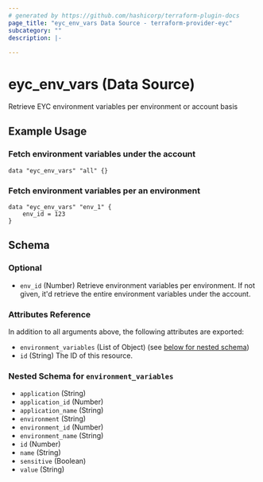 ```yaml
---
# generated by https://github.com/hashicorp/terraform-plugin-docs
page_title: "eyc_env_vars Data Source - terraform-provider-eyc"
subcategory: ""
description: |-
  
---
```


# eyc_env_vars (Data Source)

Retrieve EYC environment variables per environment or account basis

## Example Usage

### Fetch environment variables under the account

```
data "eyc_env_vars" "all" {}
```

### Fetch environment variables per an environment

```
data "eyc_env_vars" "env_1" {
    env_id = 123
}
```

<!-- schema generated by tfplugindocs -->
## Schema

### Optional

- `env_id` (Number) Retrieve environment variables per environment. If not given, it'd retrieve the entire environment variables under the account.

### Attributes Reference

In addition to all arguments above, the following attributes are exported:

- `environment_variables` (List of Object) (see [below for nested schema](#nestedatt--environment_variables))
- `id` (String) The ID of this resource.

<a id="nestedatt--environment_variables"></a>
### Nested Schema for `environment_variables`

- `application` (String)
- `application_id` (Number)
- `application_name` (String)
- `environment` (String)
- `environment_id` (Number)
- `environment_name` (String)
- `id` (Number)
- `name` (String)
- `sensitive` (Boolean)
- `value` (String)

